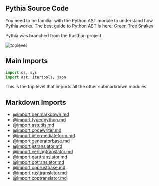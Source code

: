 Pythia Source Code
-------------------

You need to be familiar with the Python AST module to understand how Pythia works.
The best guide to Python AST is here: [Green Tree Snakes](https://greentreesnakes.readthedocs.org/en/latest/)

Pythia was branched from the Rusthon project.

![toplevel](http://rusthon.github.io/Rusthon/images/RusthonToplevel.svg)


Main Imports
-------
```python
import os, sys
import ast, itertools, json

```

This is the top level that imports all the other submarkdown modules.


Markdown Imports
-------
* [@import genmarkdown.md](genmarkdown.md)
* [@import typedpython.md](typedpython.md)
* [@import astutils.md](astutils.md)
* [@import codewriter.md](codewriter.md)
* [@import intermediateform.md](intermediateform.md)
* [@import generatorbase.md](generatorbase.md)
* [@import jstranslator.md](jstranslator.md)
* [@import verilogtranslator.md](verilogtranslator.md)
* [@import darttranslator.md](darttranslator.md)
* [@import gotranslator.md](gotranslator.md)
* [@import cpprustbase.md](cpprustbase.md)
* [@import rusttranslator.md](rusttranslator.md)
* [@import cpptranslator.md](cpptranslator.md)

